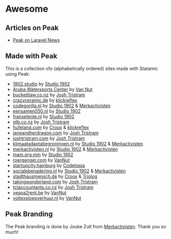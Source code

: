 # Awesome

## Articles on Peak
* [Peak on Laravel News](https://laravel-news.com/statamic-peak)

## Made with Peak
This is a collection ofo (alphabetically ordered) sites made with Statamic using Peak:

* [1902.studio](https://1902.studio) by [Studio 1902](https://1902.studio)
* [Aruba Watersports Center](https://arubawatersportscenter.com) by [Van Nut](https://vannut.nl)
* [buckettlaw.co.nz](https://buckettlaw.co.nz) by [Josh Tristram](https://joshtristram.com)
* [crazyceramic.de](https://www.crazyceramic.de) by [klickreflex](https://twitter.com/klickreflex)
* [codegorilla.nl](https://codegorilla.nl)  by [Studio 1902](https://studio1902.nl) & [Merkactivisten](https://merkactivisten.nl)
* [eensamen050.nl](https://eensamen050.nl) by [Studio 1902](https://studio1902.nl)
* [franselente.nl](https://franselente.nl) by [Studio 1902](https://studio1902.nl)
* [gtb.co.nz](https://gtb.co.nz) by [Josh Tristram](https://joshtristram.com)
* [hufeland.com](https://hufeland.com) by [Croox](https://croox.com) & [klickreflex](https://twitter.com/klickreflex)
* [janeandherdragon.com](https://janeandherdragon.com) by [Josh Tristram](https://joshtristram.com)
* [joshtristram.com](https://joshtristram.com) by [Josh Tristram](https://joshtristram.com)
* [klimaatadaptatiegroningen.nl](https://klimaatadaptatiegroningen.nl) by [Studio 1902](https://studio1902.nl) & [Merkactivisten](https://merkactivisten.nl)
* [merkactivisten.nl](https://merkactivisten.nl) by [Studio 1902](https://studio1902.nl) & [Merkactivisten](https://merkactivisten.nl)
* [mam.org.mm](https://mam.org.mm) by [Studio 1902](https://studio1902.nl)
* [roerganger.com](https://roerganger.com) by [VanNut](https://vannut.nl)
* [startupcity.hamburg](https://startupcity.hamburg) by [Codetopia](https://codetopia.de)
* [socialebenadering.nl](https://socialebenadering.nl) by [Studio 1902](https://1902.studio) & [Merkactivisten](https://merkactivisten.nl)
* [stadthausmensch.de](https://stadthausmensch.de) by [Croox](https://croox.com) & [Triolog](https://www.triolog-web.de)
* [takingwonderland.com](https://takingwonderland.com) by [Josh Tristram](https://joshtristram.com)
* [tclaccountants.co.nz](https://www.tclaccountants.co.nz) by [Josh Tristram](https://joshtristram.com)
* [vespa2rent.be](https://vespa2rent.be) by [VanNut](https://vannut.nl)
* [voltexsloepverhuur.nl](https://voltexsloepverhuur.nl) by [VanNut](https://vannut.nl)


## Peak Branding

The Peak branding is done by Jouke Zult from [Merkactivisten](https://merkactivisten.nl). Thank you so much!
